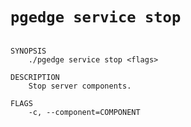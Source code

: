 # `pgedge service stop`

```text

SYNOPSIS
    ./pgedge service stop <flags>

DESCRIPTION
    Stop server components.

FLAGS
    -c, --component=COMPONENT
    
    

```
